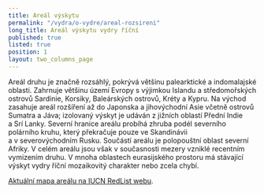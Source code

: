 ```yaml
---
title: Areál výskytu
permalink: "/vydra/o-vydre/areal-rozsireni"
long_title: Areál výskytu vydry říční
published: true
listed: true
position: 1
layout: two_columns_page
---
```

Areál druhu je značně rozsáhlý, pokrývá většinu palearktické
a indomalajské oblasti. Zahrnuje většinu území Evropy s výjimkou Islandu
a středomořských ostrovů Sardinie, Korsiky, Baleárských ostrovů, Kréty
a Kypru. Na východ zasahuje areál rozšíření až do Japonska
a jihovýchodní Asie včetně ostrovů Sumatra a Jáva; izolovaný výskyt je
udáván z jižních oblastí Přední Indie a Srí Lanky. Severní hranice
areálu probíhá zhruba podél severního polárního kruhu, který překračuje
pouze ve Skandinávii a v severovýchodním Rusku. Součástí areálu je
polopouštní oblast severní Afriky. V celém areálu jsou však
v současnosti mezery vzniklé recentním vymizením druhu. V mnoha
oblastech eurasijského prostoru má stávající výskyt vydry říční
mozaikovitý charakter nebo zcela chybí.

[Aktuální mapa areálu na IUCN RedList webu][1].


[1]: http://maps.iucnredlist.org/map.html?id=12419 "IUCN Lutra lutra map"
